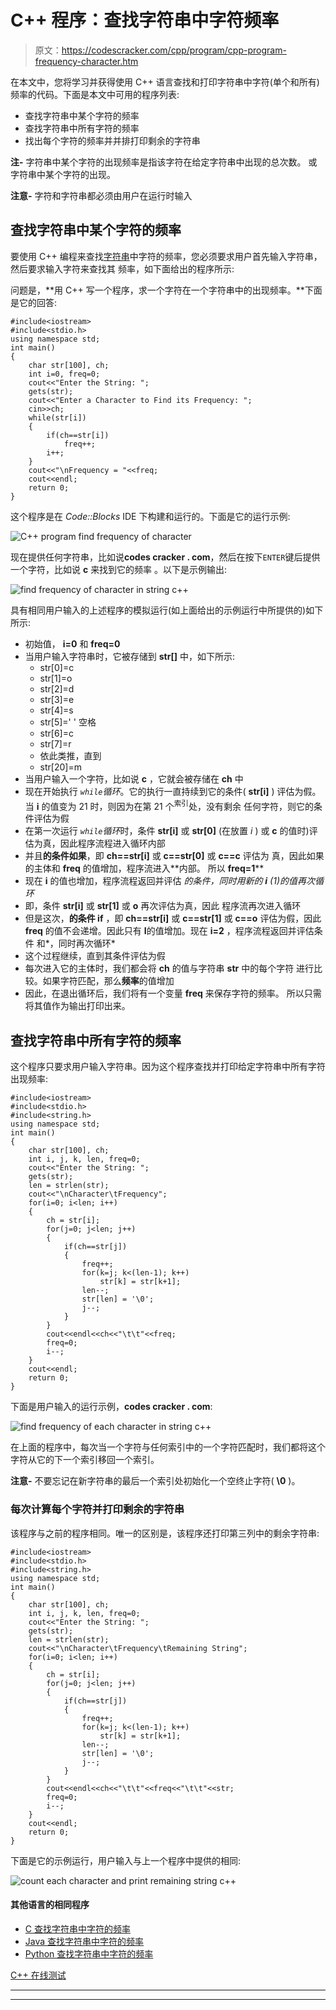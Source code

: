 # C++ 程序：查找字符串中字符频率

> 原文：<https://codescracker.com/cpp/program/cpp-program-frequency-character.htm>

在本文中，您将学习并获得使用 C++ 语言查找和打印字符串中字符(单个和所有)频率的代码。下面是本文中可用的程序列表:

*   查找字符串中某个字符的频率
*   查找字符串中所有字符的频率
*   找出每个字符的频率并并排打印剩余的字符串

**注-** 字符串中某个字符的出现频率是指该字符在给定字符串中出现的总次数。 或字符串中某个字符的出现。

**注意-** 字符和字符串都必须由用户在运行时输入

## 查找字符串中某个字符的频率

要使用 C++ 编程来查找[字符串](/cpp/cpp-strings.htm)中字符的频率，您必须要求用户首先输入字符串，然后要求输入字符来查找其 频率，如下面给出的程序所示:

问题是，**用 C++ 写一个程序，求一个字符在一个字符串中的出现频率。**下面是它的回答:

```
#include<iostream>
#include<stdio.h>
using namespace std;
int main()
{
    char str[100], ch;
    int i=0, freq=0;
    cout<<"Enter the String: ";
    gets(str);
    cout<<"Enter a Character to Find its Frequency: ";
    cin>>ch;
    while(str[i])
    {
        if(ch==str[i])
            freq++;
        i++;
    }
    cout<<"\nFrequency = "<<freq;
    cout<<endl;
    return 0;
}
```

这个程序是在 *Code::Blocks* IDE 下构建和运行的。下面是它的运行示例:

![C++ program find frequency of character](img/63c926999b99920f9d1c6e1fde542e82.png)

现在提供任何字符串，比如说**codes cracker . com**，然后在按下`ENTER`键后提供一个字符，比如说 **c** 来找到它的频率 。以下是示例输出:

![find frequency of character in string c++](img/eaf3c172812bee43aed775b69037433d.png)

具有相同用户输入的上述程序的模拟运行(如上面给出的示例运行中所提供的)如下所示:

*   初始值， **i=0** 和 **freq=0**
*   当用户输入字符串时，它被存储到 **str[]** 中，如下所示:
    *   str[0]=c
    *   str[1]=o
    *   str[2]=d
    *   str[3]=e
    *   str[4]=s
    *   str[5]=' '
        空格
    *   str[6]=c
    *   str[7]=r
    *   依此类推，直到
    *   str[20]=m
*   当用户输入一个字符，比如说 **c** ，它就会被存储在 **ch** 中
*   现在开始执行 *`while`循环*。它的执行一直持续到它的条件( **str[i]** ) 评估为假。当 **i** 的值变为 21 时，则因为在第 21 个<sup>索引</sup>处，没有剩余 任何字符，则它的条件评估为假
*   在第一次运行 *`while`循环*时，条件 **str[i]** 或 **str[0]** (在放置 *i* ) 或 **c** 的值时)评估为真，因此程序流程进入循环内部
*   并且**的条件如果**，即 **ch==str[i]** 或 **c==str[0]** 或 **c==c** 评估为 真，因此如果的主体和 **freq** 的值增加，程序流进入**内部。 所以 **freq=1****
*   现在 **i** 的值也增加，程序流程返回并评估 *的条件，同时用新的 **i** (1)的值再次循环*
*   即，条件 **str[i]** 或 **str[1]** 或 **o** 再次评估为真，因此 程序流再次进入循环
*   但是这次，**的条件 if** ，即 **ch==str[i]** 或 **c==str[1]** 或 **c==o** 评估为假，因此 **freq** 的值不会递增。因此只有 **I**的值增加。现在 **i=2** ，程序流程返回并评估条件 和*，同时再次循环*
*   这个过程继续，直到其条件评估为假
*   每次进入它的主体时，我们都会将 **ch** 的值与字符串 **str** 中的每个字符 进行比较。如果字符匹配，那么**频率**的值增加
*   因此，在退出循环后，我们将有一个变量 **freq** 来保存字符的频率。 所以只需将其值作为输出打印出来。

## 查找字符串中所有字符的频率

这个程序只要求用户输入字符串。因为这个程序查找并打印给定字符串中所有字符出现频率:

```
#include<iostream>
#include<stdio.h>
#include<string.h>
using namespace std;
int main()
{
    char str[100], ch;
    int i, j, k, len, freq=0;
    cout<<"Enter the String: ";
    gets(str);
    len = strlen(str);
    cout<<"\nCharacter\tFrequency";
    for(i=0; i<len; i++)
    {
        ch = str[i];
        for(j=0; j<len; j++)
        {
            if(ch==str[j])
            {
                freq++;
                for(k=j; k<(len-1); k++)
                    str[k] = str[k+1];
                len--;
                str[len] = '\0';
                j--;
            }
        }
        cout<<endl<<ch<<"\t\t"<<freq;
        freq=0;
        i--;
    }
    cout<<endl;
	return 0;
}
```

下面是用户输入的运行示例，**codes cracker . com**:

![find frequency of each character in string c++](img/11b1a0e62ce409d9e36a21f9475fa970.png)

在上面的程序中，每次当一个字符与任何索引中的一个字符匹配时，我们都将这个字符从它的下一个索引移回一个索引。

**注意-** 不要忘记在新字符串的最后一个索引处初始化一个空终止字符( **\0** )。

### 每次计算每个字符并打印剩余的字符串

该程序与之前的程序相同。唯一的区别是，该程序还打印第三列中的剩余字符串:

```
#include<iostream>
#include<stdio.h>
#include<string.h>
using namespace std;
int main()
{
    char str[100], ch;
    int i, j, k, len, freq=0;
    cout<<"Enter the String: ";
    gets(str);
    len = strlen(str);
    cout<<"\nCharacter\tFrequency\tRemaining String";
    for(i=0; i<len; i++)
    {
        ch = str[i];
        for(j=0; j<len; j++)
        {
            if(ch==str[j])
            {
                freq++;
                for(k=j; k<(len-1); k++)
                    str[k] = str[k+1];
                len--;
                str[len] = '\0';
                j--;
            }
        }
        cout<<endl<<ch<<"\t\t"<<freq<<"\t\t"<<str;
        freq=0;
        i--;
    }
    cout<<endl;
	return 0;
}
```

下面是它的示例运行，用户输入与上一个程序中提供的相同:

![count each character and print remaining string c++](img/0fa1d08a084a701e4b74c7778795f823.png)

#### 其他语言的相同程序

*   [C 查找字符串中字符的频率](/c/program/c-program-frequency-character.htm)
*   [Java 查找字符串中字符的频率](/java/program/java-program-find-frequency-of-character.htm)
*   [Python 查找字符串中字符的频率](/python/program/python-program-count-character-in-string.htm)

[C++ 在线测试](/exam/showtest.php?subid=3)

* * *

* * *